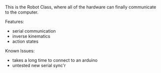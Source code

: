 This is the Robot Class, where all of the hardware can finally communicate to the computer.

Features:
- serial communication
- inverse kinematics
- action states

Known Issues:
- takes a long time to connect to an arduino
- untested new serial sync'r
